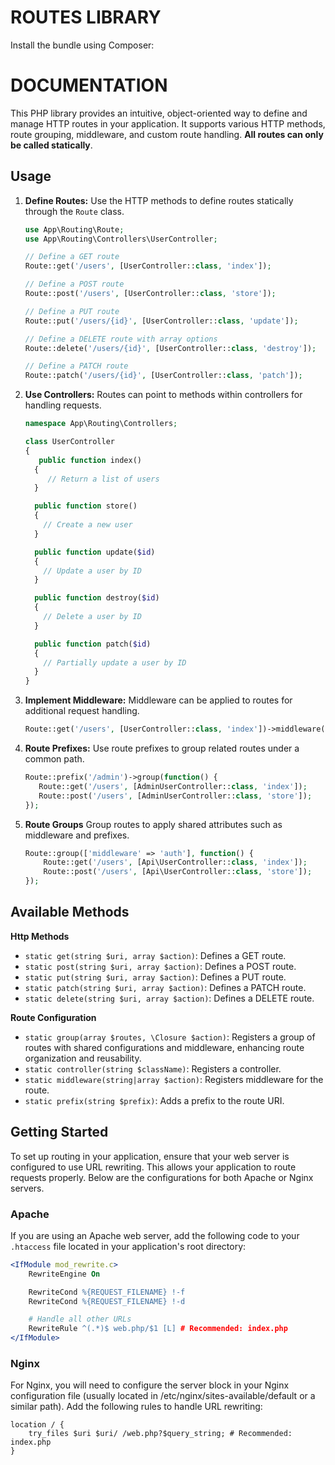 # ROUTES LIBRARY

Install the bundle using Composer:


# DOCUMENTATION

This PHP library provides an intuitive, object-oriented way to define and manage HTTP routes in your application. It supports various HTTP methods, route grouping, middleware, and custom route handling. **All routes can only be called statically**.

## Usage

1. **Define Routes:** Use the HTTP methods to define routes statically through the `Route` class.

   ```php
   use App\Routing\Route;
   use App\Routing\Controllers\UserController;

   // Define a GET route
   Route::get('/users', [UserController::class, 'index']);

   // Define a POST route
   Route::post('/users', [UserController::class, 'store']);

   // Define a PUT route
   Route::put('/users/{id}', [UserController::class, 'update']);

   // Define a DELETE route with array options
   Route::delete('/users/{id}', [UserController::class, 'destroy']);

   // Define a PATCH route
   Route::patch('/users/{id}', [UserController::class, 'patch']);

2. **Use Controllers:** Routes can point to methods within controllers for handling requests.

    ```php
   namespace App\Routing\Controllers;

    class UserController
    {
       public function index()
      {
         // Return a list of users
      }

      public function store()
      {
        // Create a new user
      }

      public function update($id)
      {
        // Update a user by ID
      }

      public function destroy($id)
      {
        // Delete a user by ID
      }

      public function patch($id)
      {
        // Partially update a user by ID
      }
    }   
   ```

3. **Implement Middleware:** Middleware can be applied to routes for additional request handling.

    ```PHP
   Route::get('/users', [UserController::class, 'index'])->middleware('auth');
    ```
   
4. **Route Prefixes:** Use route prefixes to group related routes under a common path.

    ```PHP
   Route::prefix('/admin')->group(function() {
       Route::get('/users', [AdminUserController::class, 'index']);
       Route::post('/users', [AdminUserController::class, 'store']);
   });
    ```
   
5. **Route Groups** Group routes to apply shared attributes such as middleware and prefixes.

    ```PHP
    Route::group(['middleware' => 'auth'], function() {
        Route::get('/users', [Api\UserController::class, 'index']);
        Route::post('/users', [Api\UserController::class, 'store']);
    });
    ```

## Available Methods

**Http Methods**
- `static get(string $uri, array $action)`: Defines a GET route.
- `static post(string $uri, array $action)`: Defines a POST route.
- `static put(string $uri, array $action)`: Defines a PUT route.
- `static patch(string $uri, array $action)`: Defines a PATCH route.
- `static delete(string $uri, array $action)`: Defines a DELETE route.

**Route Configuration**
- `static group(array $routes, \Closure $action)`: Registers a group of routes with shared configurations and middleware, enhancing route organization and reusability.
- `static controller(string $className)`: Registers a controller.
- `static middleware(string|array $action)`: Registers middleware for the route.
- `static prefix(string $prefix)`: Adds a prefix to the route URI.


## Getting Started

To set up routing in your application, ensure that your web server is configured to use URL rewriting. This allows your application to route requests properly. Below are the configurations for both Apache or Nginx servers.

### Apache

If you are using an Apache web server, add the following code to your `.htaccess` file located in your application's root directory:

```apache
<IfModule mod_rewrite.c>
    RewriteEngine On

    RewriteCond %{REQUEST_FILENAME} !-f
    RewriteCond %{REQUEST_FILENAME} !-d

    # Handle all other URLs
    RewriteRule ^(.*)$ web.php/$1 [L] # Recommended: index.php
</IfModule>
```

### Nginx
For Nginx, you will need to configure the server block in your Nginx configuration file (usually located in /etc/nginx/sites-available/default or a similar path). Add the following rules to handle URL rewriting:

```nginx
location / {
    try_files $uri $uri/ /web.php?$query_string; # Recommended: index.php
}
```